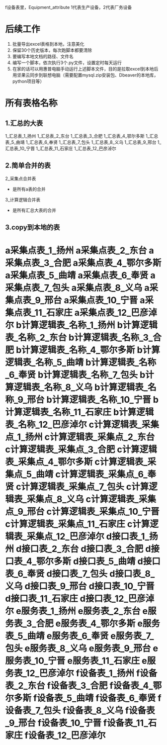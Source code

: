 f设备表里，Equipment_attribute 1代表生产设备，2代表厂务设备

# 后续工作
1. 批量导出excel表格到本地，注意美化
2. 保留30个历史版本，每次跑脚本都要清除
3. 要编写本地文档的路径、文件名
4. 编写一个脚本，依次执行3个.py文件，设置定时每天运行
5. 在家的话可以用惠普电脑手动运行上述脚本文件，目的是拉取excel到本地后用坚果云同步到联想电脑（需要配置mysql.zip安装包、Dbeaver的本地库，python项目等）



# 所有表格名称
## 1.汇总的大表
1_汇总表_1_扬州
1_汇总表_2_东台
1_汇总表_3_合肥
1_汇总表_4_鄂尔多斯
1_汇总表_5_曲靖
1_汇总表_6_奉贤
1_汇总表_7_包头
1_汇总表_8_义乌
1_汇总表_9_邢台
1_汇总表_10_宁晋
1_汇总表_11_石家庄
1_汇总表_12_巴彦淖尔

## 2.简单合并的表
2_采集点合并表
- 是所有a表的合并

3_计算逻辑合并表
- 是所有汇总大表的合并

## 3.copy到本地的表
a采集点表_1_扬州
a采集点表_2_东台
a采集点表_3_合肥
a采集点表_4_鄂尔多斯
a采集点表_5_曲靖
a采集点表_6_奉贤
a采集点表_7_包头
a采集点表_8_义乌
a采集点表_9_邢台
a采集点表_10_宁晋
a采集点表_11_石家庄
a采集点表_12_巴彦淖尔
b计算逻辑表_名称_1_扬州
b计算逻辑表_名称_2_东台
b计算逻辑表_名称_3_合肥
b计算逻辑表_名称_4_鄂尔多斯
b计算逻辑表_名称_5_曲靖
b计算逻辑表_名称_6_奉贤
b计算逻辑表_名称_7_包头
b计算逻辑表_名称_8_义乌
b计算逻辑表_名称_9_邢台
b计算逻辑表_名称_10_宁晋
b计算逻辑表_名称_11_石家庄
b计算逻辑表_名称_12_巴彦淖尔
c计算逻辑表_采集点_1_扬州
c计算逻辑表_采集点_2_东台
c计算逻辑表_采集点_3_合肥
c计算逻辑表_采集点_4_鄂尔多斯
c计算逻辑表_采集点_5_曲靖
c计算逻辑表_采集点_6_奉贤
c计算逻辑表_采集点_7_包头
c计算逻辑表_采集点_8_义乌
c计算逻辑表_采集点_9_邢台
c计算逻辑表_采集点_10_宁晋
c计算逻辑表_采集点_11_石家庄
c计算逻辑表_采集点_12_巴彦淖尔
d接口表_1_扬州
d接口表_2_东台
d接口表_3_合肥
d接口表_4_鄂尔多斯
d接口表_5_曲靖
d接口表_6_奉贤
d接口表_7_包头
d接口表_8_义乌
d接口表_9_邢台
d接口表_10_宁晋
d接口表_11_石家庄
d接口表_12_巴彦淖尔
e服务表_1_扬州
e服务表_2_东台
e服务表_3_合肥
e服务表_4_鄂尔多斯
e服务表_5_曲靖
e服务表_6_奉贤
e服务表_7_包头
e服务表_8_义乌
e服务表_9_邢台
e服务表_10_宁晋
e服务表_11_石家庄
e服务表_12_巴彦淖尔
f设备表_1_扬州
f设备表_2_东台
f设备表_3_合肥
f设备表_4_鄂尔多斯
f设备表_5_曲靖
f设备表_6_奉贤
f设备表_7_包头
f设备表_8_义乌
f设备表_9_邢台
f设备表_10_宁晋
f设备表_11_石家庄
f设备表_12_巴彦淖尔
========================================